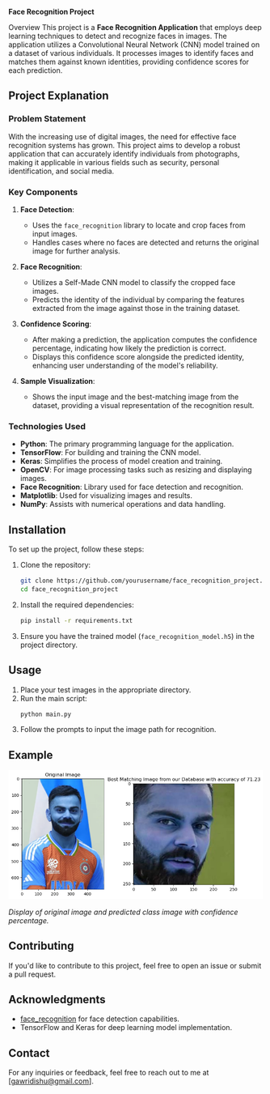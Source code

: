 **Face Recognition Project**

Overview
This project is a **Face Recognition Application** that employs deep learning techniques to detect and recognize faces in images. The application utilizes a Convolutional Neural Network (CNN) model trained on a dataset of various individuals. It processes images to identify faces and matches them against known identities, providing confidence scores for each prediction.

## Project Explanation

### Problem Statement

With the increasing use of digital images, the need for effective face recognition systems has grown. This project aims to develop a robust application that can accurately identify individuals from photographs, making it applicable in various fields such as security, personal identification, and social media.

### Key Components

1. **Face Detection**:
   - Uses the `face_recognition` library to locate and crop faces from input images.
   - Handles cases where no faces are detected and returns the original image for further analysis.

2. **Face Recognition**:
   - Utilizes a Self-Made CNN model to classify the cropped face images.
   - Predicts the identity of the individual by comparing the features extracted from the image against those in the training dataset.

3. **Confidence Scoring**:
   - After making a prediction, the application computes the confidence percentage, indicating how likely the prediction is correct.
   - Displays this confidence score alongside the predicted identity, enhancing user understanding of the model's reliability.

4. **Sample Visualization**:
   - Shows the input image and the best-matching image from the dataset, providing a visual representation of the recognition result.

### Technologies Used

- **Python**: The primary programming language for the application.
- **TensorFlow**: For building and training the CNN model.
- **Keras**: Simplifies the process of model creation and training.
- **OpenCV**: For image processing tasks such as resizing and displaying images.
- **Face Recognition**: Library used for face detection and recognition.
- **Matplotlib**: Used for visualizing images and results.
- **NumPy**: Assists with numerical operations and data handling.

## Installation

To set up the project, follow these steps:

1. Clone the repository:
   ```bash
   git clone https://github.com/yourusername/face_recognition_project.git
   cd face_recognition_project
   ```

2. Install the required dependencies:
   ```bash
   pip install -r requirements.txt
   ```

3. Ensure you have the trained model (`face_recognition_model.h5`) in the project directory.

## Usage

1. Place your test images in the appropriate directory.
2. Run the main script:
   ```bash
   python main.py
   ```
3. Follow the prompts to input the image path for recognition.

## Example

![Result](https://github.com/divyanshgawri/Image_recognition/blob/main/output.png) 

*Display of original image and predicted class image with confidence percentage.*

## Contributing

If you'd like to contribute to this project, feel free to open an issue or submit a pull request.


## Acknowledgments

- [face_recognition](https://github.com/ageitgey/face_recognition) for face detection capabilities.
- TensorFlow and Keras for deep learning model implementation.

## Contact

For any inquiries or feedback, feel free to reach out to me at [gawridishu@gmail.com].
